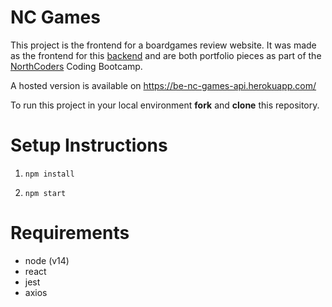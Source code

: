 # NC Games

This project is the frontend for a boardgames review website. It was made as the frontend for this [backend](https://github.com/Connor-Quinny/BE-NC-Games) and are both portfolio pieces as part of the [NorthCoders](https://northcoders.com/) Coding Bootcamp.

A hosted version is available on https://be-nc-games-api.herokuapp.com/

To run this project in your local environment **fork** and **clone** this repository.

# Setup Instructions

1. `npm install`

2. `npm start`

# Requirements

- node (v14) 
- react  
- jest
- axios